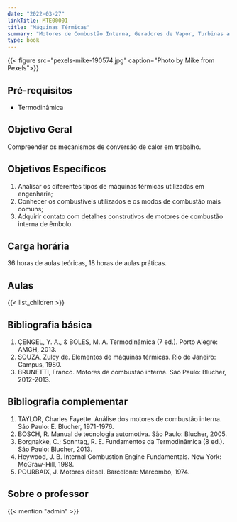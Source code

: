 ```yaml
---
date: "2022-03-27"
linkTitle: MTE00001
title: "Máquinas Térmicas"
summary: "Motores de Combustão Interna, Geradores de Vapor, Turbinas a gás e turborreatores"
type: book
---
```


{{< figure src="pexels-mike-190574.jpg" caption="Photo by Mike from Pexels">}}

## Pré-requisitos

- Termodinâmica

## Objetivo Geral

Compreender os mecanismos de conversão de calor em trabalho.

## Objetivos Específicos

1. Analisar os diferentes tipos de máquinas térmicas utilizadas em engenharia;
2. Conhecer os combustíveis utilizados e os modos de combustão mais comuns;
3. Adquirir contato com detalhes construtivos de motores de combustão interna de êmbolo.

## Carga horária

36 horas de aulas teóricas, 18 horas de aulas práticas.

## Aulas

{{< list_children >}}

## Bibliografia básica

1. ÇENGEL, Y. A., & BOLES, M. A. Termodinâmica (7 ed.). Porto Alegre: AMGH, 2013.
2. SOUZA, Zulcy de. Elementos de máquinas térmicas. Rio de Janeiro: Campus, 1980.
3. BRUNETTI, Franco. Motores de combustão interna. São Paulo: Blucher, 2012-2013.

## Bibliografia complementar

1. TAYLOR, Charles Fayette. Análise dos motores de combustão interna. São Paulo: E. Blucher, 1971-1976.
2. BOSCH, R. Manual de tecnologia automotiva. São Paulo: Blucher, 2005.
3. Borgnakke, C.; Sonntag, R. E. Fundamentos da Termodinâmica (8 ed.). São Paulo: Blucher, 2013.
4. Heywood, J. B. Internal Combustion Engine Fundamentals. New York: McGraw-Hill, 1988.
5. POURBAIX, J. Motores diesel. Barcelona: Marcombo, 1974.

## Sobre o professor

{{< mention "admin" >}}

